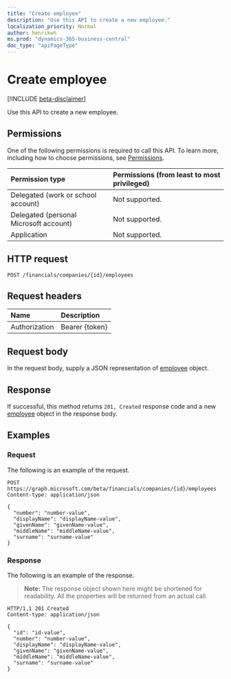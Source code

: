 ```yaml
---
title: "Create employee"
description: "Use this API to create a new employee."
localization_priority: Normal
author: henrikwh
ms.prod: "dynamics-365-business-central"
doc_type: "apiPageType"
---
```


# Create employee

[!INCLUDE [beta-disclaimer](../../includes/beta-disclaimer.md)]

Use this API to create a new employee.

## Permissions

One of the following permissions is required to call this API. To learn more, including how to choose permissions, see [Permissions](/graph/permissions-reference).

| Permission type                        | Permissions (from least to most privileged) |
|:---------------------------------------|:--------------------------------------------|
| Delegated (work or school account)     | Not supported. |
| Delegated (personal Microsoft account) | Not supported. |
| Application                            | Not supported. |

## HTTP request

<!-- { "blockType": "ignored" } -->

```http
POST /financials/companies/{id}/employees
```

## Request headers

| Name          | Description   |
|:--------------|:--------------|
| Authorization | Bearer {token} |

## Request body

In the request body, supply a JSON representation of [employee](../resources/dynamics-employee.md) object.

## Response

If successful, this method returns `201, Created` response code and a new [employee](../resources/dynamics-employee.md) object in the response body.

## Examples

### Request

The following is an example of the request.
<!-- {
  "blockType": "request",
  "name": "create_employee_from_company"
}-->

```http
POST https://graph.microsoft.com/beta/financials/companies/{id}/employees
Content-type: application/json

{
  "number": "number-value",
  "displayName": "displayName-value",
  "givenName": "givenName-value",
  "middleName": "middleName-value",
  "surname": "surname-value"
}
```

### Response

The following is an example of the response.

> **Note:** The response object shown here might be shortened for readability. All the properties will be returned from an actual call.

<!-- {
  "blockType": "response",
  "truncated": true,
  "@odata.type": "microsoft.graph.employee"
} -->

```http
HTTP/1.1 201 Created
Content-type: application/json

{
  "id": "id-value",
  "number": "number-value",
  "displayName": "displayName-value",
  "givenName": "givenName-value",
  "middleName": "middleName-value",
  "surname": "surname-value"
}
```

<!-- uuid: 16cd6b66-4b1a-43a1-adaf-3a886856ed98
2019-02-04 14:57:30 UTC -->
<!-- {
  "type": "#page.annotation",
  "description": "Create employee",
  "keywords": "",
  "section": "documentation",
  "tocPath": ""
}-->